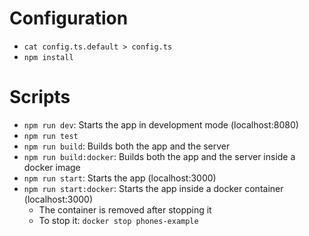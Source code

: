# Configuration
- `cat config.ts.default > config.ts`
- `npm install`

# Scripts
- `npm run dev`: Starts the app in development mode (localhost:8080)
- `npm run test`
- `npm run build`: Builds both the app and the server
- `npm run build:docker`: Builds both the app and the server inside a docker image
- `npm run start`: Starts the app (localhost:3000)
- `npm run start:docker`: Starts the app inside a docker container (localhost:3000)
    - The container is removed after stopping it
    - To stop it: `docker stop phones-example`
